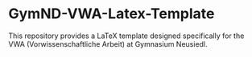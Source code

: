 # GymND-VWA-Latex-Template
 This repository provides a LaTeX template designed specifically for the VWA (Vorwissenschaftliche Arbeit) at Gymnasium Neusiedl.
